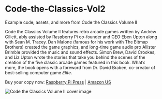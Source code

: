 # Code-the-Classics-Vol2
Example code, assets, and more from Code the Classics Volume II

Code the Classics Volume II features retro arcade games written by Andrew
Gillett, ably assisted by Raspberry Pi co-founder and CEO Eben Upton along with
Sean M. Tracey. Dan Malone (famous for his work with The Bitmap Brothers)
created the game graphics, and long-time game audio pro Allister Brimble
provided the music and sound effects. Simon Brew, David Crookes, and Liz Upton
wrote the stories that take you behind the scenes of the creation of the five
classic arcade games featured in this book. What’s more, the book opens with a
foreword from Dr. David Braben, co-creator of best-selling computer game _Elite_.

Buy your copy now: [Raspberry Pi Press](https://store.rpipress.cc/products/code-the-classics-volume-ii) | [Amazon US](https://www.amazon.com/Code-Classics-II-Simon-Brew/dp/1916868045)

![Code the Classics Volume II cover image](https://raw.githubusercontent.com/raspberrypipress/Code-the-Classics-Vol2/refs/heads/main/cover/9781916868052_FC.jpg)